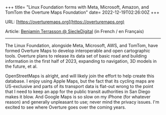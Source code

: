 +++
title= "Linux Foundation forms with Meta, Microsoft, Amazon, and TomTom the Overture Maps Foundation"
date= 2022-12-19T02:26:00Z
+++

URL: [https://overturemaps.org](https://overturemaps.org)

Article: [Benjamin Terrasson @ SiecleDigital](https://siecledigital.fr/2022/12/19/meta-microsoft-amazon-tomtom-et-fondation-linux-developper-produits-cartographiques-ouverts/) (in French / en Français)

---

The Linux Foundation, alongside Meta, Microsoft, AWS, and TomTom, have formed Overture Maps to develop interoperable and open cartographic tools. Overture plans to release its data set of basic road and building information in the first half of 2023, expanding to navigation, 3D models in the future, et al.

OpenStreetMaps is alright, and will likely join the effort to help create this database. I enjoy using Apple Maps, but the fact that its cycling maps are US-exclusive and parts of its transport data is flat-out wrong to the point that I need to keep an app for the public transit authorities in San Diego makes it blow. And Google Maps is so slow on my iPhone (for whatever reason) and generally unpleasant to use; never mind the privacy issues. I'm excited to see where Overture goes over the coming years.
